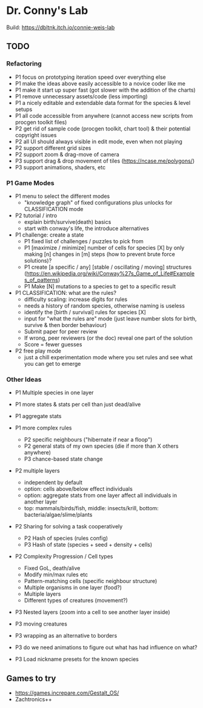 # Dr. Conny's Lab

Build: https://dbltnk.itch.io/connie-weis-lab

## TODO

### Refactoring

* P1 focus on prototyping iteration speed over everything else
* P1 make the ideas above easily accessible to a novice coder like me
* P1 make it start up super fast (got slower with the addition of the charts)
* P1 remove unnecessary assets/code (less importing)
* P1 a nicely editable and extendable data format for the species & level setups
* P1 all code accessible from anywhere (cannot access new scripts from procgen toolkit files)
* P2 get rid of sample code (procgen toolkit, chart tool) & their potential copyright issues
* P2 all UI should always visible in edit mode, even when not playing
* P2 support different grid sizes
* P2 support zoom & drag-move of camera
* P3 support drag & drop movement of tiles (https://ncase.me/polygons/)
* P3 support animations, shaders, etc

### P1 Game Modes

* P1 menu to select the different modes
    * "knowledge graph" of fixed configurations plus unlocks for CLASSIFICATION mode
* P2 tutorial / intro
    * explain birth/survive(death) basics	
    * start with conway's life, the  introduce alternatives
* P1 challenge: create a state
    * P1 fixed list of challenges / puzzles to pick from
    * P1 [maximize / minimize] number of cells for species [X] by only making [n] changes in [m] steps (how to prevent brute force solutions)?
    * P1 create [a specific / any] [stable / oscillating / moving] structures (https://en.wikipedia.org/wiki/Conway%27s_Game_of_Life#Examples_of_patterns)
    * P1 Make [N] mutations to a species to get to a specific result
* P1 CLASSIFICATION: what are the rules?
    * difficulty scaling: increase digits for rules
    * needs a history of random species, otherwise naming is useless
    * identify the [birth / survival] rules for species [X]
    * input for "what the rules are" mode (just leave number slots for birth, survive & then border behaviour)
    * Submit paper for peer review
    * If wrong, peer reviewers (or the doc) reveal one part of the solution
    * Score = fewer guesses
* P2 free play mode
    * just a chill experimentation mode where you set rules and see what you can get to emerge

### Other Ideas

* P1 Multiple species in one layer
* P1 more states & stats per cell than just dead/alive
* P1 aggregate stats
* P1 more complex rules
    * P2 specific neighbours ("hibernate if near a floop")
    * P2 general stats of my own species (die if more than X others anywhere)
    * P3 chance-based state change
* P2 multiple layers 
    * independent by default
    * option: cells above/below effect individuals
    * option: aggregate stats from one layer affect all individuals in another layer
    * top: mammals/birds/fish, middle: insects/krill, bottom: bacteria/algae/slime/plants

* P2 Sharing for solving a task cooperatively
    * P2 Hash of species (rules config)
    * P3 Hash of state (species + seed + density + cells)
* P2 Complexity Progression / Cell types
    * Fixed GoL, death/alive
    * Modify min/max rules etc
    * Pattern-matching cells (specific neighbour structure)
    * Multiple organisms in one layer (food?)
    * Multiple layers
    * Different types of creatures (movement?)
* P3 Nested layers (zoom into a cell to see another layer inside)
* P3 moving creatures
* P3 wrapping as an alternative to borders
* P3 do we need animations to figure out what has had influence on what?
* P3 Load nickname presets for the known species

## Games to try

* https://games.increpare.com/Gestalt_OS/
* Zachtronics++
